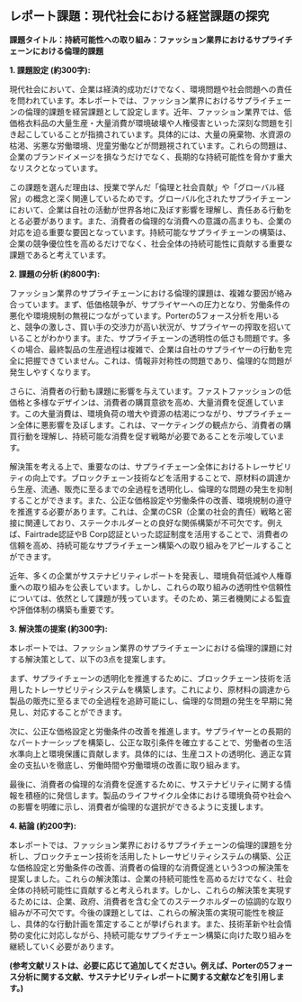 ## レポート課題：現代社会における経営課題の探究

**課題タイトル：持続可能性への取り組み：ファッション業界におけるサプライチェーンにおける倫理的課題**

**1. 課題設定 (約300字):**

現代社会において、企業は経済的成功だけでなく、環境問題や社会問題への責任を問われています。本レポートでは、ファッション業界におけるサプライチェーンの倫理的課題を経営課題として設定します。近年、ファッション業界では、低価格衣料品の大量生産・大量消費が環境破壊や人権侵害といった深刻な問題を引き起こしていることが指摘されています。具体的には、大量の廃棄物、水資源の枯渇、劣悪な労働環境、児童労働などが問題視されています。これらの問題は、企業のブランドイメージを損なうだけでなく、長期的な持続可能性を脅かす重大なリスクとなっています。

この課題を選んだ理由は、授業で学んだ「倫理と社会貢献」や「グローバル経営」の概念と深く関連しているためです。グローバル化されたサプライチェーンにおいて、企業は自社の活動が世界各地に及ぼす影響を理解し、責任ある行動をとる必要があります。また、消費者の倫理的な消費への意識の高まりも、企業の対応を迫る重要な要因となっています。持続可能なサプライチェーンの構築は、企業の競争優位性を高めるだけでなく、社会全体の持続可能性に貢献する重要な課題であると考えています。


**2. 課題の分析 (約800字):**

ファッション業界のサプライチェーンにおける倫理的課題は、複雑な要因が絡み合っています。まず、低価格競争が、サプライヤーへの圧力となり、労働条件の悪化や環境規制の無視につながっています。Porterの5フォース分析を用いると、競争の激しさ、買い手の交渉力が高い状況が、サプライヤーの搾取を招いていることがわかります。また、サプライチェーンの透明性の低さも問題です。多くの場合、最終製品の生産過程は複雑で、企業は自社のサプライヤーの行動を完全に把握できていません。これは、情報非対称性の問題であり、倫理的な問題が発生しやすくなります。

さらに、消費者の行動も課題に影響を与えています。ファストファッションの低価格と多様なデザインは、消費者の購買意欲を高め、大量消費を促進しています。この大量消費は、環境負荷の増大や資源の枯渇につながり、サプライチェーン全体に悪影響を及ぼします。これは、マーケティングの観点から、消費者の購買行動を理解し、持続可能な消費を促す戦略が必要であることを示唆しています。

解決策を考える上で、重要なのは、サプライチェーン全体におけるトレーサビリティの向上です。ブロックチェーン技術などを活用することで、原材料の調達から生産、流通、販売に至るまでの全過程を透明化し、倫理的な問題の発生を抑制することができます。また、公正な価格設定や労働条件の改善、環境規制の遵守を推進する必要があります。これは、企業のCSR（企業の社会的責任）戦略と密接に関連しており、ステークホルダーとの良好な関係構築が不可欠です。例えば、Fairtrade認証やB Corp認証といった認証制度を活用することで、消費者の信頼を高め、持続可能なサプライチェーン構築への取り組みをアピールすることができます。

近年、多くの企業がサステナビリティレポートを発表し、環境負荷低減や人権尊重への取り組みを公表しています。しかし、これらの取り組みの透明性や信頼性については、依然として課題が残っています。そのため、第三者機関による監査や評価体制の構築も重要です。


**3. 解決策の提案 (約300字):**

本レポートでは、ファッション業界のサプライチェーンにおける倫理的課題に対する解決策として、以下の3点を提案します。

まず、サプライチェーンの透明化を推進するために、ブロックチェーン技術を活用したトレーサビリティシステムを構築します。これにより、原材料の調達から製品の販売に至るまでの全過程を追跡可能にし、倫理的な問題の発生を早期に発見し、対応することができます。

次に、公正な価格設定と労働条件の改善を推進します。サプライヤーとの長期的なパートナーシップを構築し、公正な取引条件を確立することで、労働者の生活水準向上と環境保護に貢献します。具体的には、生産コストの透明化、適正な賃金の支払いを徹底し、労働時間や労働環境の改善に取り組みます。

最後に、消費者の倫理的な消費を促進するために、サステナビリティに関する情報を積極的に発信します。製品のライフサイクル全体における環境負荷や社会への影響を明確に示し、消費者が倫理的な選択ができるように支援します。


**4. 結論 (約200字):**

本レポートでは、ファッション業界におけるサプライチェーンの倫理的課題を分析し、ブロックチェーン技術を活用したトレーサビリティシステムの構築、公正な価格設定と労働条件の改善、消費者の倫理的な消費促進という3つの解決策を提案しました。これらの解決策は、企業の持続可能性を高めるだけでなく、社会全体の持続可能性に貢献すると考えられます。しかし、これらの解決策を実現するためには、企業、政府、消費者を含む全てのステークホルダーの協調的な取り組みが不可欠です。今後の課題としては、これらの解決策の実現可能性を検証し、具体的な行動計画を策定することが挙げられます。また、技術革新や社会情勢の変化に対応しながら、持続可能なサプライチェーン構築に向けた取り組みを継続していく必要があります。


**(参考文献リストは、必要に応じて追加してください。例えば、Porterの5フォース分析に関する文献、サステナビリティレポートに関する文献などを引用します。)**
